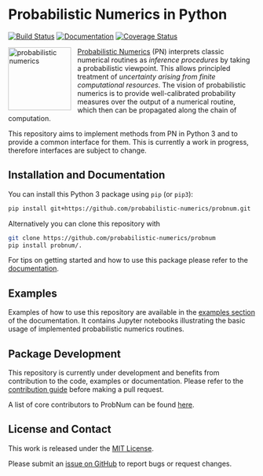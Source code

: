 # Probabilistic Numerics in Python

[![Build Status](https://travis-ci.org/probabilistic-numerics/probnum.svg?branch=master)](https://travis-ci.org/probabilistic-numerics/probnum)
[![Documentation](https://readthedocs.org/projects/probnum/badge/)](https://probnum.readthedocs.io)
[![Coverage Status](http://codecov.io/github/probabilistic-numerics/probnum/coverage.svg?branch=master)](http://codecov.io/github/probabilistic-numerics/probnum?branch=master)
<br>

<a href="https://probabilistic-numerics.github.io/probnum/intro.html"><img align="left" src="https://raw.githubusercontent.com/probabilistic-numerics/probnum/master/docs/source/img/pn_logo.png" alt="probabilistic numerics" width="128" style="padding-right: 10px; padding left: 10px;" title="Probabilistic Numerics on GitHub"/></a> 
[Probabilistic Numerics](https://doi.org/10.1098/rspa.2015.0142) (PN) interprets classic numerical routines as 
_inference procedures_ by taking a probabilistic viewpoint. This allows principled treatment of _uncertainty arising 
from finite computational resources_. The vision of probabilistic numerics is to provide well-calibrated probability 
measures over the output of a numerical routine, which then can be propagated along the chain of computation.

This repository aims to implement methods from PN in Python 3 and to provide a common interface for them. This is
currently a work in progress, therefore interfaces are subject to change.

## Installation and Documentation
You can install this Python 3 package using `pip` (or `pip3`):
```bash
pip install git+https://github.com/probabilistic-numerics/probnum.git
```
Alternatively you can clone this repository with
```bash
git clone https://github.com/probabilistic-numerics/probnum
pip install probnum/.
```
For tips on getting started and how to use this package please refer to the
[documentation](https://probnum.readthedocs.io).

## Examples
Examples of how to use this repository are available in the 
[examples section](https://probnum.readthedocs.io/en/latest/notebooks/examples.html) of the documentation. It 
contains Jupyter notebooks illustrating the basic usage of implemented probabilistic numerics routines.

## Package Development
This repository is currently under development and benefits from contribution to the code, examples or documentation.
Please refer to the [contribution guide](https://probnum.readthedocs.io/en/latest/development/contributing.html) before 
making a pull request.

A list of core contributors to ProbNum can be found 
[here](https://probnum.readthedocs.io/en/latest/development/contributing.html#code-contributors).

## License and Contact
This work is released under the [MIT License](https://github.com/probabilistic-numerics/probnum/blob/master/LICENSE.txt).

Please submit an [issue on GitHub](https://github.com/probabilistic-numerics/probnum/issues/new) to report bugs or 
request changes.
